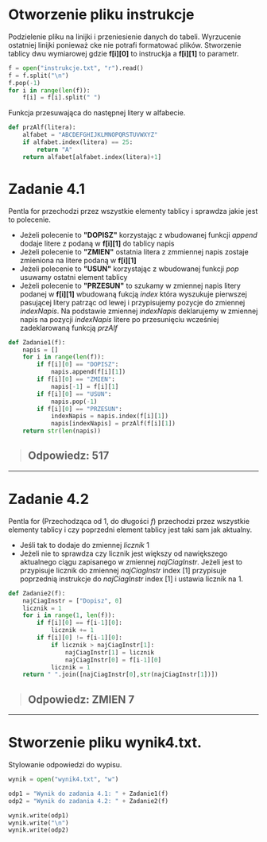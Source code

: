# Otworzenie pliku instrukcje

Podzielenie pliku na linijki i przeniesienie danych do tabeli.
Wyrzucenie ostatniej linijki ponieważ cke nie potrafi formatować plików. 
Stworzenie tablicy dwu wymiarowej gdzie **f[i][0]** to instruckja a **f[i][1]** to parametr.

```python
f = open("instrukcje.txt", "r").read()
f = f.split("\n")
f.pop(-1)
for i in range(len(f)):
    f[i] = f[i].split(" ")
```

Funkcja przesuwająca do następnej litery w alfabecie.
```python
def przAlf(litera):
    alfabet = "ABCDEFGHIJKLMNOPQRSTUVWXYZ"
    if alfabet.index(litera) == 25:
        return "A"
    return alfabet[alfabet.index(litera)+1]
```

# Zadanie 4.1 
Pentla for przechodzi przez wszystkie elementy tablicy i sprawdza jakie jest to polecenie.
* Jeżeli polecenie to **"DOPISZ"** korzystając z wbudowanej funkcji *append* dodaje litere z podaną w **f[i][1]** do tablicy napis
* Jeżeli polecenie to **"ZMIEN"** ostatnia litera z zmmiennej napis zostaje zmieniona na litere podaną w **f[i][1]**
* Jeżeli polecenie to **"USUN"** korzystając z wbudowanej funkcji *pop* usuwamy ostatni element tablicy
* Jeżeli polecenie to **"PRZESUN"** to szukamy w zmiennej napis litery podanej w **f[i][1]** wbudowaną fukcją *index* która wyszukuje pierwszej pasującej litery patrząc od lewej i przypisujemy pozycje do zmiennej *indexNapis*. Na podstawie zmiennej *indexNapis* deklarujemy w zmiennej napis na pozycji *indexNapis* litere po przesunięciu wcześniej zadeklarowaną funkcją *przAlf*
```python
def Zadanie1(f):
    napis = []
    for i in range(len(f)):
        if f[i][0] == "DOPISZ":
            napis.append(f[i][1])
        if f[i][0] == "ZMIEN":
            napis[-1] = f[i][1]
        if f[i][0] == "USUN":
            napis.pop(-1)
        if f[i][0] == "PRZESUN":
            indexNapis = napis.index(f[i][1])
            napis[indexNapis] = przAlf(f[i][1])
    return str(len(napis))
```
> ## Odpowiedz: 517

---
# Zadanie 4.2
 Pentla for (Przechodząca od 1, do długości *f*) przechodzi przez wszystkie elementy tablicy i czy poprzedni element tablicy jest taki sam jak aktualny.
 * Jeśli tak to dodaje do zmiennej *licznik* 1 
 * Jeżeli nie to sprawdza czy licznik jest większy od nawiększego aktualnego ciągu zapisanego w zmiennej *najCiagInstr*. Jeżeli jest to przypisuje licznik do zmiennej *najCiagInstr* index [1] przypisuje poprzednią instrukcje do *najCiagInstr* index [1] i ustawia licznik na 1.
```python
def Zadanie2(f):
    najCiagInstr = ["Dopisz", 0]
    licznik = 1
    for i in range(1, len(f)):
        if f[i][0] == f[i-1][0]:
            licznik += 1
        if f[i][0] != f[i-1][0]:
            if licznik > najCiagInstr[1]:
                najCiagInstr[1] = licznik
                najCiagInstr[0] = f[i-1][0]
            licznik = 1
    return " ".join([najCiagInstr[0],str(najCiagInstr[1])])
```
> ## Odpowiedz: ZMIEN 7
---

# Stworzenie pliku wynik4.txt.
Stylowanie odpowiedzi do wypisu.
```python
wynik = open("wynik4.txt", "w")

odp1 = "Wynik do zadania 4.1: " + Zadanie1(f)
odp2 = "Wynik do zadania 4.2: " + Zadanie2(f)

wynik.write(odp1)
wynik.write("\n")
wynik.write(odp2)
```